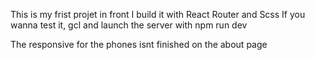 This is my frist projet in front
I build it with React Router and Scss
If you wanna test it, gcl and launch the server with npm run dev


The responsive for the phones isnt finished on the about page
